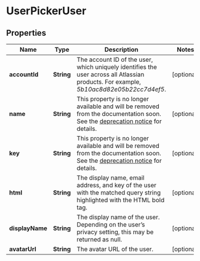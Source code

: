 # UserPickerUser

## Properties
Name | Type | Description | Notes
------------ | ------------- | ------------- | -------------
**accountId** | **String** | The account ID of the user, which uniquely identifies the user across all Atlassian products. For example, *5b10ac8d82e05b22cc7d4ef5*. |  [optional]
**name** | **String** | This property is no longer available and will be removed from the documentation soon. See the [deprecation notice](https://developer.atlassian.com/cloud/jira/platform/deprecation-notice-user-privacy-api-migration-guide/) for details. |  [optional]
**key** | **String** | This property is no longer available and will be removed from the documentation soon. See the [deprecation notice](https://developer.atlassian.com/cloud/jira/platform/deprecation-notice-user-privacy-api-migration-guide/) for details. |  [optional]
**html** | **String** | The display name, email address, and key of the user with the matched query string highlighted with the HTML bold tag. |  [optional]
**displayName** | **String** | The display name of the user. Depending on the user’s privacy setting, this may be returned as null. |  [optional]
**avatarUrl** | **String** | The avatar URL of the user. |  [optional]
